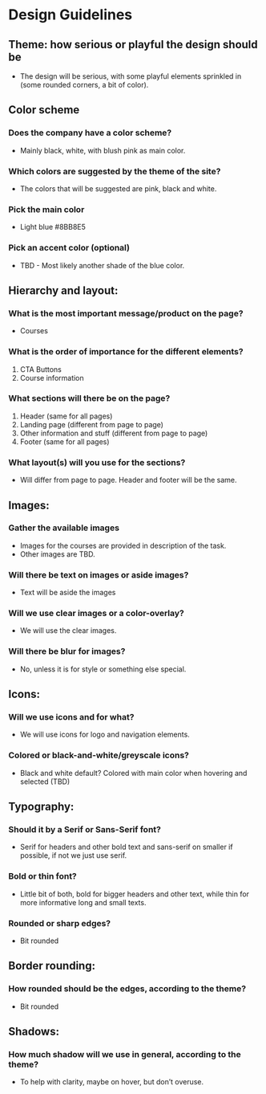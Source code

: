 # Design Guidelines

## Theme: how serious or playful the design should be

- The design will be serious, with some playful elements sprinkled in (some rounded corners, a bit of color).

## Color scheme

### Does the company have a color scheme?

- Mainly black, white, with blush pink as main color.

### Which colors are suggested by the theme of the site?

- The colors that will be suggested are pink, black and white.

### Pick the main color

- Light blue #8BB8E5

### Pick an accent color (optional)

- TBD - Most likely another shade of the blue color.

## Hierarchy and layout:

### What is the most important message/product on the page?

- Courses

### What is the order of importance for the different elements?

1. CTA Buttons
2. Course information

### What sections will there be on the page?

1. Header (same for all pages)
2. Landing page (different from page to page)
3. Other information and stuff (different from page to page)
4. Footer (same for all pages)

### What layout(s) will you use for the sections?

- Will differ from page to page. Header and footer will be the same.

## Images:

### Gather the available images

- Images for the courses are provided in description of the task.
- Other images are TBD.

### Will there be text on images or aside images?

- Text will be aside the images

### Will we use clear images or a color-overlay?

- We will use the clear images.

### Will there be blur for images?

- No, unless it is for style or something else special.

## Icons:

### Will we use icons and for what?

- We will use icons for logo and navigation elements.

### Colored or black-and-white/greyscale icons?

- Black and white default? Colored with main color when hovering and selected (TBD)

## Typography:

### Should it by a Serif or Sans-Serif font?

- Serif for headers and other bold text and sans-serif on smaller if possible, if not we just use serif.

### Bold or thin font?

- Little bit of both, bold for bigger headers and other text, while thin for more informative long and small texts.

### Rounded or sharp edges?

- Bit rounded

## Border rounding:

### How rounded should be the edges, according to the theme?

- Bit rounded

## Shadows:

### How much shadow will we use in general, according to the theme?

- To help with clarity, maybe on hover, but don’t overuse.
